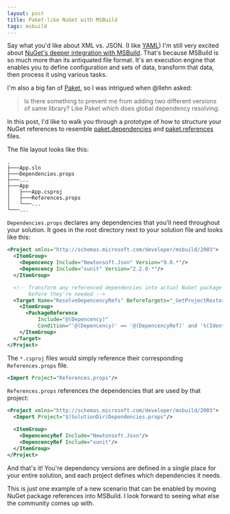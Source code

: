 ```yaml
---
layout: post
title: Paket-like NuGet with MSBuild
tags: msbuild
---
```


Say what you'd like about XML vs. JSON. (I like [YAML][1]) I'm still very excited about [NuGet's deeper integration with
MSBuild][2]. That's because MSBuild is so much more than its antiquated file format. It's an execution engine that
enables you to define configuration and sets of data, transform that data, then process it using various tasks.

I'm also a big fan of [Paket][3], so I was intrigued when @llehn asked:

> Is there something to prevent me from adding two different versions of same library? Like Paket which does global
> dependency resolving.

In this post, I'd like to walk you through a prototype of how to structure your NuGet references to resemble
[paket.dependencies][4] and [paket.references][5] files.

The file layout looks like this:

    .
    ├───App.sln
    ├───Dependencies.props
    ├───...
    ├───App
    │   ├───App.csproj
    │   ├───References.props
    │   └───...
    └───...

`Dependencies.props` declares any dependencies that you'll need throughout your solution. It goes in the root directory
next to your solution file and looks like this:

```xml
<Project xmlns="http://schemas.microsoft.com/developer/msbuild/2003">
  <ItemGroup>
    <Depencency Include="Newtonsoft.Json" Version="9.0.*"/>
    <Depencency Include="xunit" Version="2.2.0-*"/>
  </ItemGroup>

  <!-- Transform any referenced dependencies into actual NuGet package references just
       before they're needed -->
  <Target Name="ResolveDepencencyRefs" BeforeTargets="_GetProjectRestoreType">
    <ItemGroup>
      <PackageReference
          Include="@(Depencency)"
          Condition="'@(Depencency)' == '@(DepencencyRef)' and '%(Identity)' != ''"/>
    </ItemGroup>
  </Target>
</Project>
```

The `*.csproj` files would simply reference their corresponding `References.props` file.

```xml
<Import Project="References.props"/>
```

`References.props` references the dependencies that are used by that project:

```xml
<Project xmlns="http://schemas.microsoft.com/developer/msbuild/2003">
  <Import Project="$(SolutionDir)Dependencies.props"/>

  <ItemGroup>
    <DepencencyRef Include="Newtonsoft.Json"/>
    <DepencencyRef Include="xunit"/>
  </ItemGroup>
</Project>
``` 

And that's it! You're dependency versions are defined in a single place for your entire solution, and each project
defines which dependencies it needs.

This is just one example of a new scenario that can be enabled by moving NuGet package references into MSBuild. I look
forward to seeing what else the community comes up with.


  [1]: http://yaml.org/
  [2]: https://blogs.msdn.microsoft.com/dotnet/2016/10/19/net-core-tooling-in-visual-studio-15/
  [3]: http://fsprojects.github.io/Paket/
  [4]: http://fsprojects.github.io/Paket/dependencies-file.html
  [5]: http://fsprojects.github.io/Paket/references-files.html
